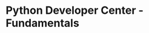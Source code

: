 <properties linkid="devnav-python-fundamentals" urlDisplayName="Windows Azure Intro" pageTitle="Windows Azure Python fundamentals" metaKeywords="Windows Azure Python, Azure Python, Python Azure, Azure Python basics" metaDescription="Find introductory topics about using Python in Windows Azure." metaCanonical="" disqusComments="0" umbracoNaviHide="0" />



# Python Developer Center - Fundamentals

<div chunk="../../../Shared/Chunks/fundamentals-landing.md" />